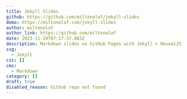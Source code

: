```yaml
---
title: Jekyll Slides
github: https://github.com/miltonolaf/jekyll-slides
demo: https://miltonolaf.com/jekyll-slides
author: miltonolaf
author_link: https://github.com/miltonolaf
date: 2023-11-29T07:17:57.883Z
description: Markdown slides on GitHub Pages with Jekyll + RevealJS
ssg:
  - Jekyll
css: []
cms:
  - Markdown
category: []
draft: true
disabled_reason: Github repo not found
---
```

